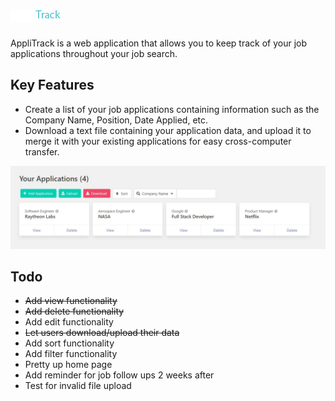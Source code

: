 # ![AppliTrack](images/logo.png)
AppliTrack is a web application that allows you to keep track of your job applications throughout your job search. 

## Key Features
- Create a list of your job applications containing information such as the Company Name, Position, Date Applied, etc.
- Download a text file containing your application data, and upload it to merge it with your existing applications for easy cross-computer transfer.

![applications screenshot](images/applications.jpg)

## Todo
- ~~Add view functionality~~
- ~~Add delete functionality~~
- Add edit functionality
- ~~Let users download/upload their data~~
- Add sort functionality
- Add filter functionality
- Pretty up home page
- Add reminder for job follow ups 2 weeks after
- Test for invalid file upload
